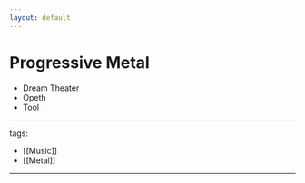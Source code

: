 ```yaml
---
layout: default
---
```


# Progressive Metal

* Dream Theater
* Opeth
* Tool


---
tags:
  - [[Music]]
  - [[Metal]]

---

